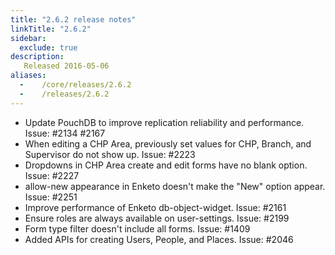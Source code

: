 ```yaml
---
title: "2.6.2 release notes"
linkTitle: "2.6.2"
sidebar:
  exclude: true
description:
   Released 2016-05-06
aliases:
  -    /core/releases/2.6.2
  -    /releases/2.6.2
---
```


- Update PouchDB to improve replication reliability and performance. Issue: #2134 #2167
- When editing a CHP Area, previously set values for CHP, Branch, and Supervisor do not show up. Issue: #2223
- Dropdowns in CHP Area create and edit forms have no blank option. Issue: #2227
- allow-new appearance in Enketo doesn't make the "New" option appear. Issue: #2251
- Improve performance of Enketo db-object-widget. Issue: #2161
- Ensure roles are always available on user-settings. Issue: #2199
- Form type filter doesn't include all forms. Issue: #1409
- Added APIs for creating Users, People, and Places. Issue: #2046
